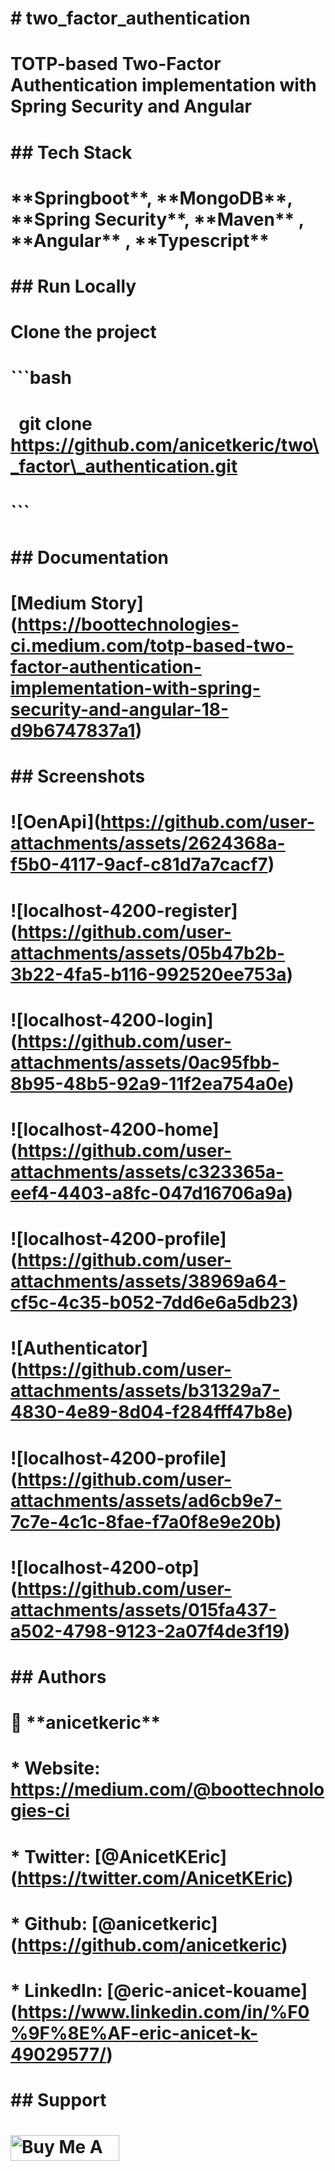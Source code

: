# \# two\_factor\_authentication

# 

# TOTP-based Two-Factor Authentication implementation with Spring Security and Angular

# 

# \## Tech Stack

# 

# \*\*Springboot\*\*, \*\*MongoDB\*\*, \*\*Spring Security\*\*, \*\*Maven\*\* , \*\*Angular\*\* , \*\*Typescript\*\* 

# 

# \## Run Locally

# 

# Clone the project

# 

# ```bash

# &nbsp; git clone https://github.com/anicetkeric/two\_factor\_authentication.git

# ```

# 

# \## Documentation

# 

# \[Medium Story](https://boottechnologies-ci.medium.com/totp-based-two-factor-authentication-implementation-with-spring-security-and-angular-18-d9b6747837a1)

# 

# \## Screenshots

# 

# !\[OenApi](https://github.com/user-attachments/assets/2624368a-f5b0-4117-9acf-c81d7a7cacf7)

# 

# !\[localhost-4200-register](https://github.com/user-attachments/assets/05b47b2b-3b22-4fa5-b116-992520ee753a)

# 

# !\[localhost-4200-login](https://github.com/user-attachments/assets/0ac95fbb-8b95-48b5-92a9-11f2ea754a0e)

# 

# !\[localhost-4200-home](https://github.com/user-attachments/assets/c323365a-eef4-4403-a8fc-047d16706a9a)

# 

# !\[localhost-4200-profile](https://github.com/user-attachments/assets/38969a64-cf5c-4c35-b052-7dd6e6a5db23)

# !\[Authenticator](https://github.com/user-attachments/assets/b31329a7-4830-4e89-8d04-f284fff47b8e)

# 

# !\[localhost-4200-profile](https://github.com/user-attachments/assets/ad6cb9e7-7c7e-4c1c-8fae-f7a0f8e9e20b)

# 

# 

# !\[localhost-4200-otp](https://github.com/user-attachments/assets/015fa437-a502-4798-9123-2a07f4de3f19)

# 

# 

# 

# \## Authors

# 

# 👤 \*\*anicetkeric\*\*

# 

# \* Website: https://medium.com/@boottechnologies-ci

# \* Twitter: \[@AnicetKEric](https://twitter.com/AnicetKEric)

# \* Github: \[@anicetkeric](https://github.com/anicetkeric)

# \* LinkedIn: \[@eric-anicet-kouame](https://www.linkedin.com/in/%F0%9F%8E%AF-eric-anicet-k-49029577/)

# 

# \## Support

# <a href="https://www.buymeacoffee.com/boottechnou" target="\_blank"><img src="https://cdn.buymeacoffee.com/buttons/default-orange.png" alt="Buy Me A Coffee" height="41" width="174"></a>

# 



